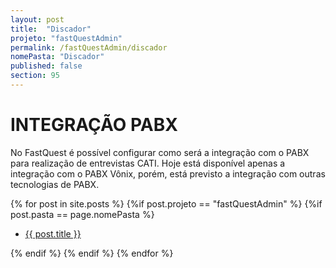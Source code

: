 ```yaml
---
layout: post
title:  "Discador"
projeto: "fastQuestAdmin"
permalink: /fastQuestAdmin/discador
nomePasta: "Discador"
published: false
section: 95
---
```

# INTEGRAÇÃO PABX
No FastQuest é possível configurar como será a integração com o PABX para realização de entrevistas CATI. Hoje está disponível apenas a integração com o PABX Vônix, porém, está previsto a integração com outras tecnologias de PABX.
<div class="row">    
    {% for post in site.posts %}
        {%if post.projeto == "fastQuestAdmin" %}
            {%if post.pasta == page.nomePasta %}  
            <ul  class="4u 6u$(small)">
                <li>
                    <a href="{{ site.baseurl}}{{ post.url}}">{{ post.title }}</a>  
                </li>
            </ul>
            {% endif %}
        {% endif %}
    {% endfor %}    
</div>  